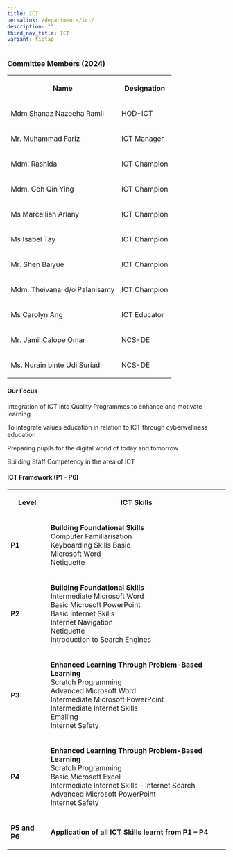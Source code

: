 ```yaml
---
title: ICT
permalink: /departments/ict/
description: ""
third_nav_title: ICT
variant: tiptap
---
```

<h3>Committee Members (2024)</h3>
<table style="minWidth: 50px">
<colgroup>
<col>
<col>
</colgroup>
<tbody>
<tr>
<th rowspan="1" colspan="1">
<p>Name</p>
</th>
<th rowspan="1" colspan="1">
<p>Designation</p>
</th>
</tr>
<tr>
<td rowspan="1" colspan="1">
<p>Mdm Shanaz Nazeeha Ramli</p>
</td>
<td rowspan="1" colspan="1">
<p>HOD-ICT</p>
</td>
</tr>
<tr>
<td rowspan="1" colspan="1">
<p>Mr. Muhammad Fariz</p>
</td>
<td rowspan="1" colspan="1">
<p>ICT Manager</p>
</td>
</tr>
<tr>
<td rowspan="1" colspan="1">
<p>Mdm. Rashida</p>
</td>
<td rowspan="1" colspan="1">
<p>ICT Champion</p>
</td>
</tr>
<tr>
<td rowspan="1" colspan="1">
<p>Mdm. Goh Qin Ying</p>
</td>
<td rowspan="1" colspan="1">
<p>ICT Champion</p>
</td>
</tr>
<tr>
<td rowspan="1" colspan="1">
<p>Ms Marcellian Arlany</p>
</td>
<td rowspan="1" colspan="1">
<p>ICT Champion</p>
</td>
</tr>
<tr>
<td rowspan="1" colspan="1">
<p>Ms Isabel Tay</p>
</td>
<td rowspan="1" colspan="1">
<p>ICT Champion</p>
</td>
</tr>
<tr>
<td rowspan="1" colspan="1">
<p>Mr. Shen Baiyue</p>
</td>
<td rowspan="1" colspan="1">
<p>ICT Champion</p>
</td>
</tr>
<tr>
<td rowspan="1" colspan="1">
<p>Mdm. Theivanai d/o Palanisamy</p>
</td>
<td rowspan="1" colspan="1">
<p>ICT Champion</p>
</td>
</tr>
<tr>
<td rowspan="1" colspan="1">
<p>Ms Carolyn Ang</p>
</td>
<td rowspan="1" colspan="1">
<p>ICT Educator</p>
</td>
</tr>
<tr>
<td rowspan="1" colspan="1">
<p>Mr.&nbsp;Jamil Calope Omar</p>
</td>
<td rowspan="1" colspan="1">
<p>NCS-DE</p>
</td>
</tr>
<tr>
<td rowspan="1" colspan="1">
<p>Ms. Nurain binte Udi Suriadi</p>
</td>
<td rowspan="1" colspan="1">
<p>NCS-DE</p>
</td>
</tr>
</tbody>
</table>
<h4><strong>Our Focus</strong></h4>
<p>Integration of ICT into Quality Programmes to enhance and motivate learning</p>
<p>To integrate values education in relation to ICT through cyberwellness
education</p>
<p>Preparing pupils for the digital world of today and tomorrow</p>
<p>Building Staff Competency in the area of ICT</p>
<h4><strong>ICT Framework (P1 – P6)</strong></h4>
<table style="minWidth: 50px">
<colgroup>
<col>
<col>
</colgroup>
<tbody>
<tr>
<th rowspan="1" colspan="1">
<p><strong>Level</strong>
</p>
</th>
<th rowspan="1" colspan="1">
<p><strong>ICT Skills</strong>
</p>
</th>
</tr>
<tr>
<td rowspan="1" colspan="1">
<p><strong>P1</strong>
</p>
</td>
<td rowspan="1" colspan="1">
<p><strong>Building Foundational Skills</strong> 
<br>Computer Familiarisation
<br>Keyboarding Skills Basic
<br>Microsoft Word
<br>Netiquette</p>
</td>
</tr>
<tr>
<td rowspan="1" colspan="1">
<p><strong>P2</strong>
</p>
</td>
<td rowspan="1" colspan="1">
<p><strong>Building Foundational Skills</strong> 
<br>Intermediate Microsoft Word
<br>Basic Microsoft PowerPoint
<br>Basic Internet Skills
<br>Internet Navigation
<br>Netiquette
<br>Introduction to Search Engines</p>
</td>
</tr>
<tr>
<td rowspan="1" colspan="1">
<p><strong>P3</strong>
</p>
</td>
<td rowspan="1" colspan="1">
<p><strong>Enhanced Learning Through Problem-Based Learning</strong> 
<br>Scratch Programming
<br>Advanced Microsoft Word
<br>Intermediate Microsoft PowerPoint
<br>Intermediate Internet Skills
<br>Emailing
<br>Internet Safety</p>
</td>
</tr>
<tr>
<td rowspan="1" colspan="1">
<p><strong>P4</strong>
</p>
</td>
<td rowspan="1" colspan="1">
<p><strong>Enhanced Learning Through Problem-Based Learning</strong> 
<br>Scratch Programming
<br>Basic Microsoft Excel
<br>Intermediate Internet Skills – Internet Search
<br>Advanced Microsoft PowerPoint
<br>Internet Safety</p>
</td>
</tr>
<tr>
<td rowspan="1" colspan="1">
<p><strong>P5 and P6</strong>
</p>
</td>
<td rowspan="1" colspan="1">
<p><strong>Application of all ICT Skills learnt from P1 – P4</strong>
</p>
</td>
</tr>
</tbody>
</table>
<p></p>